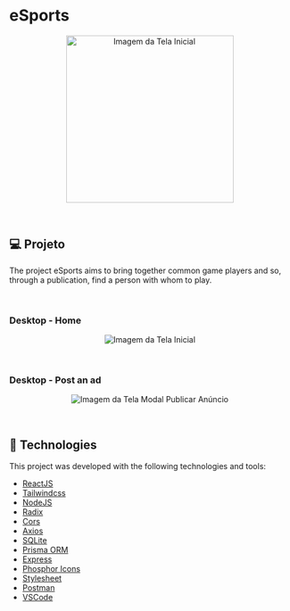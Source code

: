 # eSports

<p align="center">
    <img alt="Imagem da Tela Inicial" width="300" title="Tela Inicial" 
    src="https://i.imgur.com/ylg2yEb.png" />
</p>
<br>

## 💻 Projeto

The project eSports  aims to bring together common game players and so, through a publication, find a person with whom to play.

<br>

### Desktop - Home

<p align="center">
    <img alt="Imagem da Tela Inicial" title="Tela Inicial" 
    src="https://i.imgur.com/4LJOceR.png" />
</p>

<br>

### Desktop - Post an ad

<p align="center">
    <img alt="Imagem da Tela Modal Publicar Anúncio" title="Imagem da Tela Modal Publicar Anúncio"
    src="https://i.imgur.com/1XvVmKv.png" />
</p>

<br>

## 🚀 Technologies

This project was developed with the following technologies and tools:

- [ReactJS](https://pt-br.reactjs.org/)
- [Tailwindcss](https://tailwindcss.com/)
- [NodeJS](https://nodejs.org/en/)
- [Radix](https://www.radix-ui.com/)
- [Cors](https://www.npmjs.com/package/cors)
- [Axios](https://axios-http.com/ptbr/docs/intro)
- [SQLite](https://www.sqlite.org/index.html)
- [Prisma ORM](https://www.prisma.io/)
- [Express](http://expressjs.com/pt-br/)
- [Phosphor Icons](https://phosphoricons.com/)
- [Stylesheet](https://reactnative.dev/docs/stylesheet)
- [Postman](https://www.postman.com/)
- [VSCode](https://code.visualstudio.com/https://aws.amazon.com/pt/s3)

<br>
